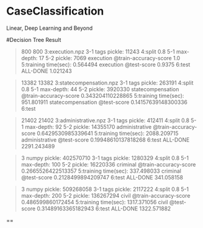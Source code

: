# CaseClassification
Linear, Deep Learning and Beyond

#Decision Tree Result
>800 800
3:execution.npz
3-1 tags pickle: 11243
4:split 0.8
5-1 max-depth: 17
5-2 pickle: 7069
execution @train-accuracy-score 1.0
5:training time(sec): 0.564494
execution @test-score 0.9375
6:test
ALL-DONE 1.021243


>13382 13382
3:statecompensation.npz
3-1 tags pickle: 263191
4:split 0.8
5-1 max-depth: 44
5-2 pickle: 3920330
statecompensation @train-accuracy-score 0.343204110228865
5:training time(sec): 951.801911
statecompensation @test-score 0.14157639148300336
6:test


>21402 21402
3:administrative.npz
3-1 tags pickle: 412411
4:split 0.8
5-1 max-depth: 92
5-2 pickle: 14355170
administrative @train-accuracy-score 0.6429530985339641
5:training time(sec): 2088.209715
administrative @test-score 0.19948610137818268
6:test
ALL-DONE 2291.243489


>3 numpy pickle: 402570710
3-1 tags pickle: 1280329
4:split 0.8
5-1 max-depth: 100
5-2 pickle: 16220336
criminal @train-accuracy-score 0.2665526422513357
5:training time(sec): 337.498033
criminal @test-score 0.2128499894209747
6:test
ALL-DONE 341.058158


>3 numpy pickle: 509268058
3-1 tags pickle: 2117222
4:split 0.8
5-1 max-depth: 200
5-2 pickle: 136267294
civil @train-accuracy-score 0.486599860172454
5:training time(sec): 1317.371056
civil @test-score 0.31489163365182943
6:test
ALL-DONE 1322.571882


==